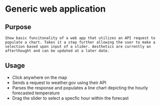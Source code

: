 # Generic web application
## Purpose
    Show basic funcitonality of a web app that utilizes an API request to populate a chart. Takes it a step further allowing the user to make a selection based upon input of a slider. Aesthetics are currently an afterthought and can be updated at a later date.

## Usage
- Click anywhere on the map
- Sends a request to weather.gov using their API
- Parses the response and populates a line chart depicting the hourly forecasted temperature
- Drag the slider to select a specfic hour within the forecast